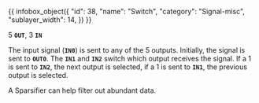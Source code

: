 {{ infobox_object({
	"id": 38,
	"name": "Switch",
	"category": "Signal-misc",
	"sublayer_width": 14,
}) }}

5 **`OUT`**, 3 **`IN`**

The input signal (**`IN0`**) is sent to any of the 5 outputs. Initially, the signal is sent to **`OUT0`**. The **`IN1`** and **`IN2`** switch which output receives the signal. If a 1 is sent to **`IN2`**, the next output is selected, if a 1 is sent to **`IN1`**, the previous output is selected.

A Sparsifier can help filter out abundant data.